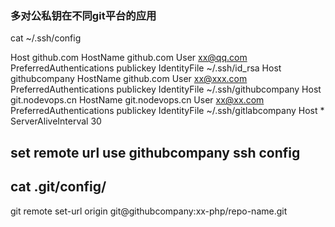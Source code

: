### 多对公私钥在不同git平台的应用

cat ~/.ssh/config

Host github.com
   HostName github.com
   User xx@qq.com
   PreferredAuthentications publickey
   IdentityFile ~/.ssh/id_rsa
Host githubcompany
   HostName github.com
   User xx@xxx.com
   PreferredAuthentications publickey
   IdentityFile ~/.ssh/githubcompany
Host git.nodevops.cn
  HostName git.nodevops.cn
  User xx@xx.com
  PreferredAuthentications publickey
  IdentityFile ~/.ssh/gitlabcompany
Host *
    ServerAliveInterval 30



## set remote url  use githubcompany ssh config
## cat .git/config/
git remote set-url origin git@githubcompany:xx-php/repo-name.git


